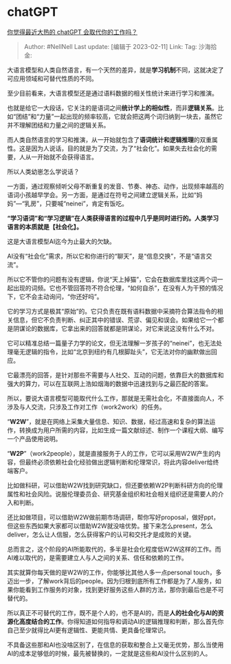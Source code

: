 # chatGPT

[你觉得最近大热的 chatGPT 会取代你的工作吗？](https://www.zhihu.com/question/582834721/answer/2887416267)

> Author: #NellNell
> Last update: [编辑于 2023-02-11]
> Link:
> Tag:
> 沙海拾金:

大语言模型和人类自然语言，有一个天然的差异，就是**学习机制**不同，这就决定了可应用领域和可替代性质的不同。

至少目前看来，大语言模型还是通过语料数据的相关性统计来进行学习和推演。

也就是给它一大段话，它关注的是语词之间**统计学上的相似性**，而非**逻辑关系**。比如“团结”和“力量”一起出现的频率较高，它就会把这两个词归纳到一块去，虽然它并不理解团结和力量之间的逻辑关系。

而人类自然语言的学习和推演，从一开始就包含了**语词统计和逻辑推理**的双重属性。这是因为人说话，目的就是为了交流，为了“社会化”。如果失去社会化的需要，人从一开始就不会获得语言。

所以人类幼崽怎么学说话？

一方面，通过观察倾听父母不断重复的发音、节奏、神态、动作，出现频率越高的语词小孩越早学会。另一方面，是通过在符号之间建立逻辑关系，比如“妈妈”—“乳房”，只要喊“neinei”，肯定有饭吃。

**“学习语词”和“学习逻辑”在人类获得语言的过程中几乎是同时进行的。人类学习语言的本质就是【社会化】。**

这是大语言模型AI迄今为止最大的欠缺。

AI没有“社会化”需求，所以它和你进行的“聊天”，是“信息交换”，不是“语言交流”。

所以它不管你的问题有没有逻辑，你说“天上掉猫”，它会在数据库里找这两个词一起出现的词频。它也不管回答符不符合伦理，“如何自杀”，在没有人为干预的情况下，它不会主动询问，“你还好吗”。

它的学习方式是极其“原始”的。它只负责在既有语料数据中采摘符合算法指令的相关信息，但它不负责判断、纠正其中的错误、荒谬、偏见和误会。如果给它一个都是阴谋论的数据库，它拿出来的回答就都是阴谋论，对它来说这没有什么不对。

它可以精准总结一篇量子力学的论文，但无法理解一岁孩子的“neinei”，也无法处理毫无逻辑的指令，比如“北京到纽约有几根脚趾头”，它无法对你的幽默做出回应。

它最漂亮的回答，是针对那些不需要与人社交、互动的问题，依靠巨大的数据库和强大的算力，可以在互联网上浩如烟海的数据中迅速找到与之最匹配的答案。

所以，要说大语言模型可能取代什么工作，那就是无需社会化，不直接面向人，不涉及与人交流，只涉及工作对工作（work2work）的任务。

“**W2W**”，就是在网络上采集大量信息、知识、数据，经过高速和复杂的算法运作，转换成为用户所需的内容，比如生成一篇文献综述、制作一个课程大纲、编写一个产品使用说明。

“**W2P**”（work2people），就是直接服务于人的工作，它可以采用W2W产生的内容，但最终必须依赖社会化经验做出逻辑判断和伦理常识，将此内容deliver给终端客户。

比如做科研，可以借助W2W找到研究缺口，但还要依赖W2P判断科研方向的伦理属性和社会风险。说服伦理委员会、研究基金组织和社会相关组织还是需要人的介入和判断。

还比如做项目，可以借助W2W做前期市场调研，帮你写好proposal，做好ppt，但这些东西如果大家都可以借助W2W就没啥优势。接下来怎么present，怎么deliver，怎么让人信服，怎么获得客户的认可和交托才是成败的关键。

总而言之，这个阶段的AI所能取代的，多半是社会化程度低W2W这样的工作。而AI难以取代的，是需要建立人与人之间的关系、信任和依赖的工作。

其实就算你每天做的是W2W的工作，你能够比其他人多一点personal touch，多迈出一步，了解work背后的people。因为归根到底所有工作都是为了人服务，如果你能看到工作服务的对象，找到更好服务这些人群的方法，那你到最后也是不可替代的。

所以真正不可替代的工作，既不是个人的，也不是AI的，而是**人的社会化与AI的资源化高度结合的工作**。你得知道如何指导和调动AI的逻辑推理和判断，那么首先你自己至少就得比AI更有逻辑性、更能共情、更具备伦理常识。

不具备这些那和AI也没啥区别了，在信息的获取和整合上又毫无优势，那么当使用AI的成本足够低的时候，最先被替换的，一定就是这些和AI没什么区别的人。
